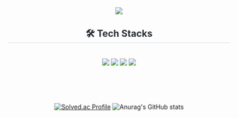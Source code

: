 
<div align="center">

<img src="https://capsule-render.vercel.app/api?type=waving&color=gradient&height=180&text=Dabeen-Jung&animation=&fontColor=ffffff&fontSize=70" />

    


<br/>
  
<h2 style="border-bottom: 1px solid #d8dee4; color: #282d33;"> 🛠️ Tech Stacks </h2> 

<br/>
<div  align= "center">  
<img src="https://img.shields.io/badge/Spring Boot-6DB33F?style=for-the-badge&logo=Spring Boot&logoColor=white">  <img src="https://img.shields.io/badge/MySQL-4479A1?style=for-the-badge&logo=MySQL&logoColor=white"> <img src="https://img.shields.io/badge/Java-007396?style=for-the-badge&logo=Java&logoColor=white"/> <img src="https://img.shields.io/badge/Redis-DC382D?style=for-the-badge&logo=Redis&logoColor=white"/>

 </div>

<br/>
<br/><br/>



<br/>


[![Solved.ac Profile](http://mazassumnida.wtf/api/generate_badge?boj=ltea99)](https://solved.ac/ltea99)    ![Anurag's GitHub stats](https://github-readme-stats.vercel.app/api?username=dabeen-jung&show_icons=true&theme=radical)

</div>
